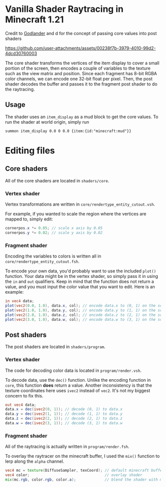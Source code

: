 # Vanilla Shader Raytracing in Minecraft 1.21
Credit to [Godlander](https://github.com/Godlander/raytracing) and d for the concept of passing core values into post shaders

https://github.com/user-attachments/assets/00238f7b-3979-4010-99d2-4dcd30760003

The core shader transforms the vertices of the item display to cover a small portion of the screen, then encodes a couple of variables to the texture such as the view matrix and position. Since each fragment has 8-bit RGBA color channels, we can encode one 32-bit float per pixel. Then, the post shader decodes the buffer and passes it to the fragment post shader to do the raytracing.

## Usage
The shader uses an `item_display` as a mud block to get the core values. To run the shader at world origin, simply run
```mcfunction
summon item_display 0.0 0 0.0 {item:{id:"minecraft:mud"}}
```

# Editing files
## Core shaders
All of the core shaders are located in `shaders/core`.
### Vertex shader
Vertex transformations are written in  `core/rendertype_entity_cutout.vsh`.

For example, if you wanted to scale the region where the vertices are mapped to, simply edit:
```glsl
cornerpos.x *= 0.05; // scale x axis by 0.05
cornerpos.y *= 0.02; // scale y axis by 0.02
```
### Fragment shader
Encoding the variables to colors is written all in `core/rendertype_entity_cutout.fsh`.

To encode your own data, you'd probably want to use the included `plot()` function. Your data might be in the vertex shader, so simply pass it in using the `in` and `out` qualifiers. Keep in mind that the function does not return a value, and you must input the color value that you want to edit. Here is an example:
```glsl
in vec4 data;
plot(vec2(0.0, 1.0), data.x, col); // encode data.x to (0, 1) on the screen
plot(vec2(1.0, 1.0), data.y, col); // encode data.y to (1, 1) on the screen
plot(vec2(2.0, 1.0), data.z, col); // encode data.z to (2, 1) on the screen
plot(vec2(3.0, 1.0), data.w, col); // encode data.w to (3, 1) on the screen
```

## Post shaders
The post shaders are located in `shaders/program`.
### Vertex shader
The code for decoding color data is located in `program/render.vsh`.

To decode data, use the `dec()` function. Unlike the encoding function in `core`, this function **does** return a value. Another inconsistency is that the texture coordinates here uses `ivec2` instead of `vec2`. It's not my biggest concern to fix this.
```glsl
out vec4 data;
data.x = dec(ivec2(0, 1)); // decode (0, 1) to data.x
data.y = dec(ivec2(1, 1)); // decode (1, 1) to data.y
data.z = dec(ivec2(2, 1)); // decode (2, 1) to data.z
data.w = dec(ivec2(3, 1)); // decode (3, 1) to data.w
```
### Fragment shader
All of the raytracing is actually written in `program/render.fsh`.

To overlay the raytracer on the minecraft buffer, I used the `mix()` function to lerp along the `alpha` channel.
```glsl
vec4 mc = texture(DiffuseSampler, texCoord); // default minecraft buffer
vec4 color;                                  // overlay shader
mix(mc.rgb, color.rgb, color.a);             // blend the shader with mc
```
